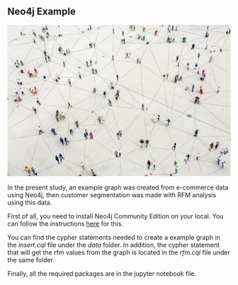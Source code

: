 ## Neo4j Example

![graph](/images/graph.jpg)

In the present study, an example graph was created from e-commerce data using Neo4j, 
then customer segmentation was made with RFM analysis using this data.

First of all, you need to install Neo4j Community Edition on your local.
You can follow the instructions [here](https://neo4j.com/docs/operations-manual/current/installation/) for this.

You can find the cypher statements needed to create a example graph in the 
*insert.cql* file under the *data* folder. 
In addition, the cypher statement that will get the rfm values from the graph is 
located in the *rfm.cql* file under the same folder.

Finally, all the required packages are in the jupyter notebook file.


